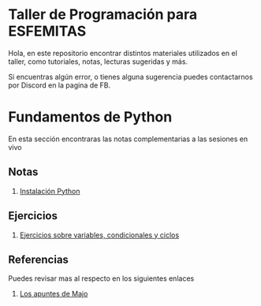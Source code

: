 # Taller de Programación para ESFEMITAS

Hola, en este repositorio encontrar distintos materiales utilizados en el taller, como tutoriales, notas, lecturas sugeridas y más.

Si encuentras algún error, o tienes alguna sugerencia puedes contactarnos por Discord en la pagina de FB.

# Fundamentos de Python
En esta sección encontraras las notas complementarias a las sesiones en vivo

## Notas

1. [Instalación Python](./Instalacion_python.md)

## Ejercicios

1. [Ejercicios sobre variables, condicionales y ciclos](./Ejercicios/Fundamentos1.md)

## Referencias

Puedes revisar mas al respecto en los siguientes enlaces

1. [Los apuntes de Majo](https://losapuntesdemajo.now.sh/)



